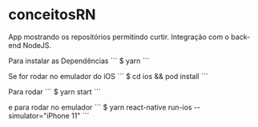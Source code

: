 # conceitosRN

<p>App mostrando os repositórios permitindo curtir. Integração com o back-end NodeJS.</p>

<p>Para instalar as Dependências
```
$ yarn
```
</p>
<p>
Se for rodar no emulador do iOS
```
$ cd ios && pod install
```
</p>
<p>
Para rodar 
```
$ yarn start
```
</p>
<p>
e para rodar no emulador
```
$ yarn react-native run-ios --simulator="iPhone 11"
```
</p>
